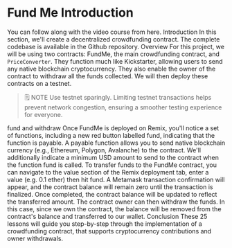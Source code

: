 # Fund Me Introduction

You can follow along with the video course from here.
Introduction
In this section, we'll create a decentralized crowdfunding contract. The complete codebase is available in the Github repository.
Overview
For this project, we will be using two contracts: FundMe, the main crowdfunding contract, and `PriceConverter`. They function much like Kickstarter, allowing users to send any native blockchain cryptocurrency. They also enable the owner of the contract to withdraw all the funds collected. We will then deploy these contracts on a testnet.

> 🗒️ NOTE
> Use testnet sparingly. Limiting testnet transactions helps prevent network congestion, ensuring a smoother testing experience for everyone.

fund and withdraw
Once FundMe is deployed on Remix, you'll notice a set of functions, including a new red button labelled fund, indicating that the function is payable. A payable function allows you to send native blockchain currency (e.g., Ethereum, Polygon, Avalanche) to the contract.
We'll additionally indicate a minimum USD amount to send to the contract when the function fund is called. To transfer funds to the FundMe contract, you can navigate to the value section of the Remix deployment tab, enter a value (e.g. 0.1 ether) then hit fund. A Metamask transaction confirmation will appear, and the contract balance will remain zero until the transaction is finalized. Once completed, the contract balance will be updated to reflect the transferred amount.
The contract owner can then withdraw the funds. In this case, since we own the contract, the balance will be removed from the contract's balance and transferred to our wallet.
Conclusion
These 25 lessons will guide you step-by-step through the implementation of a crowdfunding contract, that supports cryptocurrency contributions and owner withdrawals.
